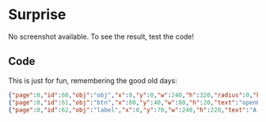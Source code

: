 <h1>Surprise</h1>

No screenshot available. To see the result, test the code!

<h2>Code</h2>

This is just for fun, remembering the good old days:

```json
{"page":0,"id":60,"obj":"obj","x":0,"y":0,"w":240,"h":320,"radius":0,"hidden":0,"bg_grad_dir":0,"bg_color":"#0000bb"}
{"page":0,"id":61,"obj":"btn","x":80,"y":40,"w":80,"h":20,"text":"openHASP","text_font":16,"bg_color":"gray","bg_grad_color":"gray","text_color":"white","radius":0,"border_side":0,"click":0}
{"page":0,"id":62,"obj":"label","x":0,"y":70,"w":240,"h":220,"text":"A fatal exception has ocured in MCU.\nThe application will be terminated.\n\n\uE40A Touch the screen to terminate it.\n\uE40A Press CTRL+ALT+DEL again to\n  restart your computer. You will lose\n  any unsaved information.\n\n\n         Press any key to continue _\n","text_color":"white"}
```
